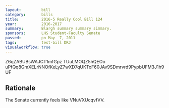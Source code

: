```yaml
---
layout:         bill
category:       bills
title:          2016-5 Really Cool Bill 124
year:           2016-2017
summary:        Blargh summary summary simmary.
sponsors:       LHS Student-Faculty Senate
passed:         pn May  7, 2011
tags:           test-bill DRJ
visualworkflow: true
---
```



Z6qZABUBsWAJCT1mfGpz TUuLMOQZ5hQEOo uPfQq8GmXELrNNOfKeLyZ7wXD7qUKToF60JAv9SDmrvrd9PypbUFM3J1h9UF 




Rationale
---------
The Senate currently feels like VNuVXUcqvfVV.
